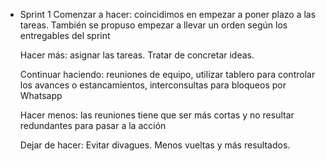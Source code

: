 - Sprint 1
    Comenzar a hacer: coincidimos en empezar a poner plazo a las tareas. También se propuso empezar a llevar un orden según los entregables del sprint 

    Hacer más: asignar las tareas. Tratar de concretar ideas.

    Continuar haciendo: reuniones de equipo, utilizar tablero para controlar los avances o estancamientos, interconsultas para bloqueos por Whatsapp

    Hacer menos: las reuniones tiene que ser más cortas y no resultar redundantes para pasar a la acción

    Dejar de hacer: Evitar divagues. Menos vueltas y más resultados.

